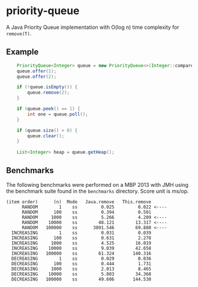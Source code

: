 # priority-queue

A Java Priority Queue implementation with O(log n) time complexity for `remove(T)`.

## Example

```java
    PriorityQueue<Integer> queue = new PriorityQueue<>(Integer::compareTo);
    queue.offer(1);
    queue.offer(2);

    if (!queue.isEmpty()) {
        queue.remove(2);
    }

    if (queue.peek() == 1) {
        int one = queue.poll();
    }

    if (queue.size() > 0) {
        queue.clear();
    }
    
    List<Integer> heap = queue.getHeap();
```

## Benchmarks
The following benchmarks were performed on a MBP 2013 with JMH using the benchmark suite found in the `benchmarks` directory. Score unit is ms/op.

```
(item order)      (n)  Mode   Java.remove   This.remove
      RANDOM        1    ss         0.025         0.022 <----
      RANDOM      100    ss         0.394         0.501
      RANDOM     1000    ss         5.266         4.209 <----
      RANDOM    10000    ss        48.121        13.317 <----
      RANDOM   100000    ss      3891.546        69.880 <----
  INCREASING        1    ss         0.031         0.039
  INCREASING      100    ss         0.631         2.278
  INCREASING     1000    ss         4.525        16.019
  INCREASING    10000    ss         9.039        42.658
  INCREASING   100000    ss        61.324       140.316
  DECREASING        1    ss         0.029         0.036
  DECREASING      100    ss         0.444         1.731
  DECREASING     1000    ss         2.013         8.465
  DECREASING    10000    ss         5.803        34.368
  DECREASING   100000    ss        49.606       144.530
```
